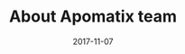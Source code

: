---
template: team
slug: /team
title: About Apomatix team
date: "2017-11-07"
description: "About apomatix Team"

---